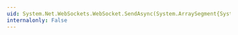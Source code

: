 ```yaml
---
uid: System.Net.WebSockets.WebSocket.SendAsync(System.ArraySegment{System.Byte},System.Net.WebSockets.WebSocketMessageType,System.Boolean,System.Threading.CancellationToken)
internalonly: False
---
```

